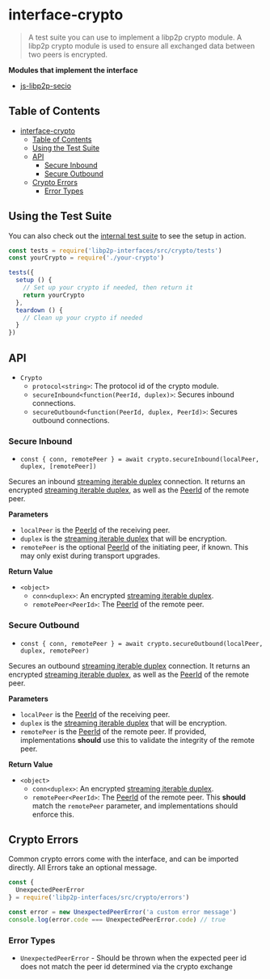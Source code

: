 interface-crypto
==================

> A test suite you can use to implement a libp2p crypto module. A libp2p crypto module is used to ensure all exchanged data between two peers is encrypted.

**Modules that implement the interface**

- [js-libp2p-secio](https://github.com/libp2p/js-libp2p-secio)

## Table of Contents
- [interface-crypto](#interface-crypto)
  - [Table of Contents](#table-of-contents)
  - [Using the Test Suite](#using-the-test-suite)
  - [API](#api)
    - [Secure Inbound](#secure-inbound)
    - [Secure Outbound](#secure-outbound)
  - [Crypto Errors](#crypto-errors)
    - [Error Types](#error-types)

## Using the Test Suite

You can also check out the [internal test suite](../../test/crypto/compliance.spec.js) to see the setup in action.

```js
const tests = require('libp2p-interfaces/src/crypto/tests')
const yourCrypto = require('./your-crypto')

tests({
  setup () {
    // Set up your crypto if needed, then return it
    return yourCrypto
  },
  teardown () {
    // Clean up your crypto if needed
  }
})
```

## API

- `Crypto`
  - `protocol<string>`: The protocol id of the crypto module.
  - `secureInbound<function(PeerId, duplex)>`: Secures inbound connections.
  - `secureOutbound<function(PeerId, duplex, PeerId)>`: Secures outbound connections.

### Secure Inbound

- `const { conn, remotePeer } = await crypto.secureInbound(localPeer, duplex, [remotePeer])`

Secures an inbound [streaming iterable duplex][iterable-duplex] connection. It returns an encrypted [streaming iterable duplex][iterable-duplex], as well as the [PeerId][peer-id] of the remote peer.

**Parameters**
- `localPeer` is the [PeerId][peer-id] of the receiving peer.
- `duplex` is the [streaming iterable duplex][iterable-duplex] that will be encryption.
- `remotePeer` is the optional [PeerId][peer-id] of the initiating peer, if known. This may only exist during transport upgrades.

**Return Value**
- `<object>`
  - `conn<duplex>`: An encrypted [streaming iterable duplex][iterable-duplex].
  - `remotePeer<PeerId>`: The [PeerId][peer-id] of the remote peer.

### Secure Outbound

- `const { conn, remotePeer } = await crypto.secureOutbound(localPeer, duplex, remotePeer)`

Secures an outbound [streaming iterable duplex][iterable-duplex] connection. It returns an encrypted [streaming iterable duplex][iterable-duplex], as well as the [PeerId][peer-id] of the remote peer.

**Parameters**
- `localPeer` is the [PeerId][peer-id] of the receiving peer.
- `duplex` is the [streaming iterable duplex][iterable-duplex] that will be encryption.
- `remotePeer` is the [PeerId][peer-id] of the remote peer. If provided, implementations **should** use this to validate the integrity of the remote peer.

**Return Value**
- `<object>`
  - `conn<duplex>`: An encrypted [streaming iterable duplex][iterable-duplex].
  - `remotePeer<PeerId>`: The [PeerId][peer-id] of the remote peer. This **should** match the `remotePeer` parameter, and implementations should enforce this.

[peer-id]: https://github.com/libp2p/js-peer-id
[iterable-duplex]: https://gist.github.com/alanshaw/591dc7dd54e4f99338a347ef568d6ee9#duplex-it

## Crypto Errors

Common crypto errors come with the interface, and can be imported directly. All Errors take an optional message.

```js
const {
  UnexpectedPeerError
} = require('libp2p-interfaces/src/crypto/errors')

const error = new UnexpectedPeerError('a custom error message')
console.log(error.code === UnexpectedPeerError.code) // true
```

### Error Types

- `UnexpectedPeerError` - Should be thrown when the expected peer id does not match the peer id determined via the crypto exchange

